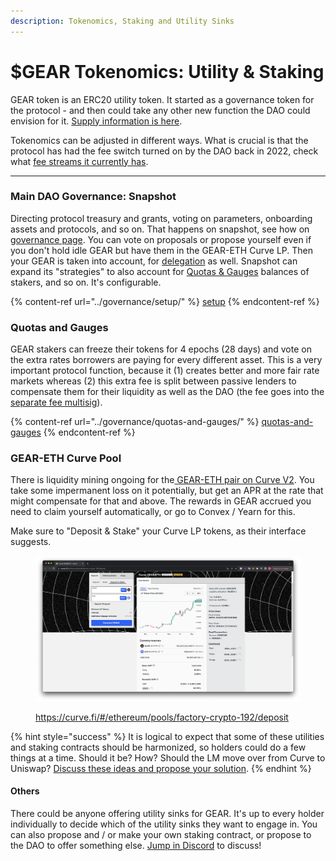 ```yaml
---
description: Tokenomics, Staking and Utility Sinks
---
```


# $GEAR Tokenomics: Utility & Staking

GEAR token is an ERC20 utility token. It started as a governance token for the protocol - and then could take any other new function the DAO could envision for it. [Supply information is here](supply-information.md).

Tokenomics can be adjusted in different ways. What is crucial is that the protocol has had the fee switch turned on by the DAO back in 2022, check what [fee streams it currently has](../overview/protocol-fees.md).

***

### Main DAO Governance: Snapshot

Directing protocol treasury and grants, voting on parameters, onboarding assets and protocols, and so on. That happens on snapshot, see how on [governance page](../governance/setup/). You can vote on proposals or propose yourself even if you don't hold idle GEAR but have them in the GEAR-ETH Curve LP. Then your GEAR is taken into account, for [delegation](../governance/setup/community-delegates.md) as well. Snapshot can expand its "strategies" to also account for [Quotas & Gauges](utility-and-staking.md#quotas-and-gauges) balances of stakers, and so on. It's configurable.

{% content-ref url="../governance/setup/" %}
[setup](../governance/setup/)
{% endcontent-ref %}

### Quotas and Gauges

GEAR stakers can freeze their tokens for 4 epochs (28 days) and vote on the extra rates borrowers are paying for every different asset. This is a very important protocol function, because it (1) creates better and more fair rate markets whereas (2) this extra fee is split between passive lenders to compensate them for their liquidity as well as the DAO (the fee goes into the [separate fee multisig](../governance/setup/guards-multisigs.md#fee-temporary-guard-5-10)).&#x20;

{% content-ref url="../governance/quotas-and-gauges/" %}
[quotas-and-gauges](../governance/quotas-and-gauges/)
{% endcontent-ref %}

### GEAR-ETH Curve Pool

There is liquidity mining ongoing for the[ GEAR-ETH pair on Curve V2](https://curve.fi/#/ethereum/pools/factory-crypto-192/deposit). You take some impermanent loss on it potentially, but get an APR at the rate that might compensate for that and above. The rewards in GEAR accrued you need to claim yourself automatically, or go to Convex / Yearn for this.

Make sure to "Deposit & Stake" your Curve LP tokens, as their interface suggests.

<figure><img src="../.gitbook/assets/GEAR token Curve.png" alt=""><figcaption><p><a href="https://curve.fi/#/ethereum/pools/factory-crypto-192/deposit">https://curve.fi/#/ethereum/pools/factory-crypto-192/deposit</a></p></figcaption></figure>

{% hint style="success" %}
It is logical to expect that some of these utilities and staking contracts should be harmonized, so holders could do a few things at a time. Should it be? How? Should the LM move over from Curve to Uniswap? [Discuss these ideas and propose your solution](https://discord.com/channels/841203475606011905/1177177691842166844).
{% endhint %}

#### Others

There could be anyone offering utility sinks for GEAR. It's up to every holder individually to decide which of the utility sinks they want to engage in. You can also propose and / or make your own staking contract, or propose to the DAO to offer something else. [Jump in Discord](https://discord.gg/gearbox) to discuss!
